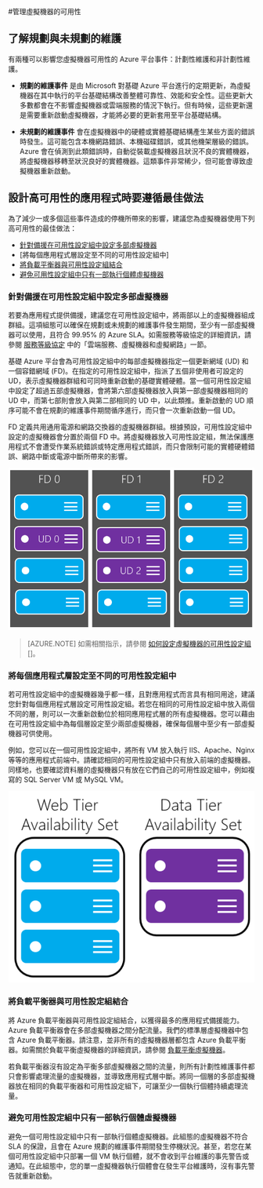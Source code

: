 ﻿<properties 
	pageTitle="管理虛擬機器的可用性 - Azure" 
	description="了解如何使用多部虛擬機器以確保 Azure 應用程式的高可用性。" 
	services="virtual-machines" 
	documentationCenter="" 
	authors="kenazk" 
	manager="timlt" 
	editor="tysonn"/>

<tags 
	ms.service="virtual-machines" 
	ms.workload="infrastructure-services" 
	ms.tgt_pltfrm="na" 
	ms.devlang="na" 
	ms.topic="article" 
	ms.date="11/26/2014" 
	ms.author="kenazk"/>

#管理虛擬機器的可用性

## 了解規劃與未規劃的維護
有兩種可以影響您虛擬機器可用性的 Azure 平台事件：計劃性維護和非計劃性維護。

- **規劃的維護事件** 是由 Microsoft 對基礎 Azure 平台進行的定期更新，為虛擬機器在其中執行的平台基礎結構改善整體可靠性、效能和安全性。這些更新大多數都會在不影響虛擬機器或雲端服務的情況下執行。但有時候，這些更新還是需要重新啟動虛擬機器，才能將必要的更新套用至平台基礎結構。 

- **未規劃的維護事件** 會在虛擬機器中的硬體或實體基礎結構產生某些方面的錯誤時發生。這可能包含本機網路錯誤、本機磁碟錯誤，或其他機架層級的錯誤。Azure 會在偵測到此類錯誤時，自動從裝載虛擬機器且狀況不良的實體機器，將虛擬機器移轉至狀況良好的實體機器。這類事件非常稀少，但可能會導致虛擬機器重新啟動。 

## 設計高可用性的應用程式時要遵循最佳做法
為了減少一或多個這些事件造成的停機所帶來的影響，建議您為虛擬機器使用下列高可用性的最佳做法：

* [針對備援在可用性設定組中設定多部虛擬機器] 
* [將每個應用程式層設定至不同的可用性設定組中] 
* [將負載平衡器與可用性設定組結合] 
* [避免可用性設定組中只有一部執行個體虛擬機器] 

### 針對備援在可用性設定組中設定多部虛擬機器 
若要為應用程式提供備援，建議您在可用性設定組中，將兩部以上的虛擬機器組成群組。這項組態可以確保在規劃或未規劃的維護事件發生期間，至少有一部虛擬機器可以使用，且符合 99.95% 的 Azure SLA。如需服務等級協定的詳細資訊，請參閱 [服務等級協定](../../../support/legal/sla/) 中的「雲端服務、虛擬機器和虛擬網路」一節。 

基礎 Azure 平台會為可用性設定組中的每部虛擬機器指定一個更新網域 (UD) 和一個容錯網域 (FD)。在指定的可用性設定組中，指派了五個非使用者可設定的 UD，表示虛擬機器群組和可同時重新啟動的基礎實體硬體。當一個可用性設定組中設定了超過五部虛擬機器，會將第六部虛擬機器放入與第一部虛擬機器相同的 UD 中，而第七部則會放入與第二部相同的 UD 中，以此類推。重新啟動的 UD 順序可能不會在規劃的維護事件期間循序進行，而只會一次重新啟動一個 UD。

FD 定義共用通用電源和網路交換器的虛擬機器群組。根據預設，可用性設定組中設定的虛擬機器會分置於兩個 FD 中。將虛擬機器放入可用性設定組，無法保護應用程式不會遭受作業系統錯誤或特定應用程式錯誤，而只會限制可能的實體硬體錯誤、網路中斷或電源中斷所帶來的影響。   

<!--Image reference-->
   ![UD FD configuration](./media/virtual-machines-manage-availability/ud-fd-configuration.png)

>[AZURE.NOTE] 如需相關指示，請參閱 [如何設定虛擬機器的可用性設定組] []。

### 將每個應用程式層設定至不同的可用性設定組中
若可用性設定組中的虛擬機器幾乎都一樣，且對應用程式而言具有相同用途，建議您針對每個應用程式層設定可用性設定組。若您在相同的可用性設定組中放入兩個不同的層，則可以一次重新啟動位於相同應用程式層的所有虛擬機器。您可以藉由在可用性設定組中為每個層設定至少兩部虛擬機器，確保每個層中至少有一部虛擬機器可供使用。   

例如，您可以在一個可用性設定組中，將所有 VM 放入執行 IIS、Apache、Nginx 等等的應用程式前端中。請確認相同的可用性設定組中只有放入前端的虛擬機器。同樣地，也要確認資料層的虛擬機器只有放在它們自己的可用性設定組中，例如複寫的 SQL Server VM 或 MySQL VM。

<!--Image reference-->
   ![Application tiers](./media/virtual-machines-manage-availability/application-tiers.png)

 
### 將負載平衡器與可用性設定組結合
將 Azure 負載平衡器與可用性設定組結合，以獲得最多的應用程式備援能力。Azure 負載平衡器會在多部虛擬機器之間分配流量。我們的標準層虛擬機器中包含 Azure 負載平衡器。請注意，並非所有的虛擬機器層都包含 Azure 負載平衡器。如需關於負載平衡虛擬機器的詳細資訊，請參閱 [負載平衡虛擬機器](../load-balance-virtual-machines/)。 

若負載平衡器沒有設定為平衡多部虛擬機器之間的流量，則所有計劃性維護事件都只會影響處理流量的虛擬機器，並導致應用程式層中斷。將同一個層的多部虛擬機器放在相同的負載平衡器和可用性設定組下，可讓至少一個執行個體持續處理流量。 

### 避免可用性設定組中只有一部執行個體虛擬機器
避免一個可用性設定組中只有一部執行個體虛擬機器。此組態的虛擬機器不符合 SLA 的保證，且會在 Azure 規劃的維護事件期間發生停機狀況。甚至，若您在某個可用性設定組中只部署一個 VM 執行個體，就不會收到平台維護的事先警告或通知。在此組態中，您的單一虛擬機器執行個體會在發生平台維護時，沒有事先警告就重新啟動。

[針對備援在可用性設定組中設定多部虛擬機器]: #configure-multiple-virtual-machines-in-an-availability-set-for-redundancy 
[將每個應用程式層設定到個別的可用性設定組]: #configure-each-application-tier-into-separate-availability-sets 
[將負載平衡器與可用性設定組結合]: #combine-the-load-balancer-with-availability-sets 
[避免可用性設定組中只有一部執行個體虛擬機器]: #avoid-single-instance-virtual-machines-in-availability-sets 

 
<!-- Link references -->
[如何設定虛擬機器的可用性設定組]: ../virtual-machines-how-to-configure-availability



<!--HONumber=45--> 
